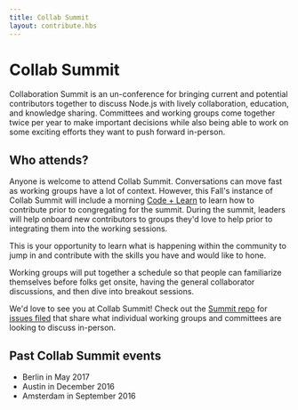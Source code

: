 ```yaml
---
title: Collab Summit
layout: contribute.hbs
---
```


# Collab Summit
Collaboration Summit is an un-conference for bringing current and
potential contributors together to discuss Node.js  with lively collaboration,
education, and knowledge sharing. Committees and working groups come together
twice per year to make important decisions while also being able to work on some
exciting efforts they want to push forward in-person.

## Who attends?

Anyone is welcome to attend Collab Summit. Conversations can move fast as
working groups have a lot of context. However, this Fall's instance of Collab
Summit will include a morning [Code + Learn](https://nodejs.org/en/get-involved/code-and-learn/)
to learn how to contribute prior to congregating for the summit. During the
summit, leaders will help onboard new contributors to groups they'd love to help
prior to integrating them into the working sessions.

This is your opportunity to learn what is happening within the community to jump
in and contribute with the skills you have and would like to hone.

Working groups will put together a schedule so that people can
familiarize themselves before folks get onsite, having the general collaborator
discussions, and then dive into breakout sessions.

We'd love to see you at Collab Summit! Check out the [Summit repo](https://github.com/nodejs/summit)
for [issues filed](https://github.com/nodejs/summit/issues) that share what
individual working groups and committees are looking to discuss in-person.

## Past Collab Summit events
- Berlin in May 2017
- Austin in December 2016
- Amsterdam in September 2016
